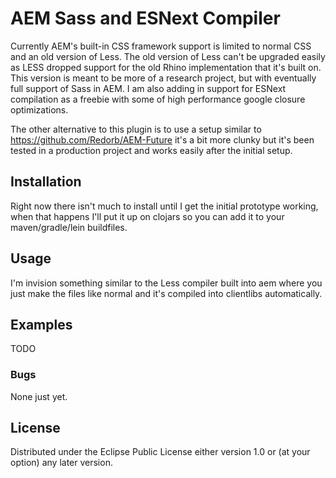# AEM Sass and ESNext Compiler

Currently AEM's built-in CSS framework support is limited to normal CSS and an old version of Less. The old version of Less can't be upgraded easily as LESS dropped support for the old Rhino implementation that it's built on. This version is meant to be more of a research project, but with eventually full support of Sass in AEM. I am also adding in support for ESNext compilation as a freebie with some of high performance google closure optimizations.

The other alternative to this plugin is to use a setup similar to https://github.com/Redorb/AEM-Future it's a bit more clunky but it's been tested in a production project and works easily after the initial setup.

## Installation

Right now there isn't much to install until I get the initial prototype working, when that happens I'll put it up on clojars so you can add it to your maven/gradle/lein buildfiles.

## Usage

I'm invision something similar to the Less compiler built into aem where you just make the files like normal and it's compiled into clientlibs automatically.


## Examples

TODO

### Bugs

None just yet.


## License

Distributed under the Eclipse Public License either version 1.0 or (at
your option) any later version.
